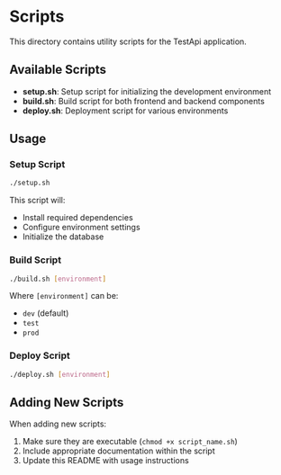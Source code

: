 # Scripts

This directory contains utility scripts for the TestApi application.

## Available Scripts

- **setup.sh**: Setup script for initializing the development environment
- **build.sh**: Build script for both frontend and backend components
- **deploy.sh**: Deployment script for various environments

## Usage

### Setup Script

```bash
./setup.sh
```

This script will:
- Install required dependencies
- Configure environment settings
- Initialize the database

### Build Script

```bash
./build.sh [environment]
```

Where `[environment]` can be:
- `dev` (default)
- `test`
- `prod`

### Deploy Script

```bash
./deploy.sh [environment]
```

## Adding New Scripts

When adding new scripts:

1. Make sure they are executable (`chmod +x script_name.sh`)
2. Include appropriate documentation within the script
3. Update this README with usage instructions 